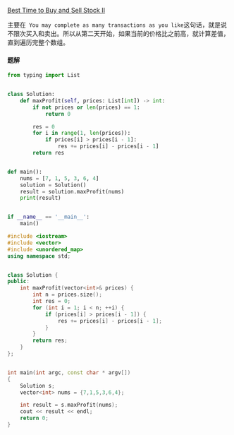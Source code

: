 [Best Time to Buy and Sell Stock II](https://leetcode.com/problems/best-time-to-buy-and-sell-stock-ii/)  

主要在` You may complete as many transactions as you like`这句话，就是说不限次买入和卖出。所以从第二天开始，如果当前的价格比之前高，就计算差值，直到遍历完整个数组。  

#### 题解
```Python
from typing import List


class Solution:
    def maxProfit(self, prices: List[int]) -> int:
        if not prices or len(prices) == 1:
            return 0

        res = 0
        for i in range(1, len(prices)):
            if prices[i] > prices[i - 1]:
                res += prices[i] - prices[i - 1]
        return res


def main():
    nums = [7, 1, 5, 3, 6, 4]
    solution = Solution()
    result = solution.maxProfit(nums)
    print(result)


if __name__ == '__main__':
    main()

```

```C++
#include <iostream>
#include <vector>
#include <unordered_map>
using namespace std;


class Solution {
public:
    int maxProfit(vector<int>& prices) {
        int n = prices.size();
        int res = 0;
        for (int i = 1; i < n; ++i) {
            if (prices[i] > prices[i - 1]) {
                res += prices[i] - prices[i - 1];
            }
        }
        return res;
    }
};


int main(int argc, const char * argv[])
{
    Solution s;
    vector<int> nums = {7,1,5,3,6,4};

    int result = s.maxProfit(nums);
    cout << result << endl;
    return 0;
}
```
